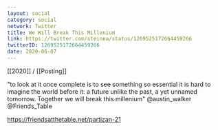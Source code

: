 ```yaml
---
layout: social
category: social
network: Twitter
title: We Will Break This Millenium
link: https://twitter.com/steinea/status/1269525172664459266
twitterID: 1269525172664459266
date: 2020-06-07
---
```


[[2020]] / [[Posting]]

"to look at it once complete is to see something so essential it is hard to imagine the world before it: a future unlike the past, a yet unnamed tomorrow. Together we will break this millenium" @austin_walker @Friends_Table

<https://friendsatthetable.net/partizan-21>
